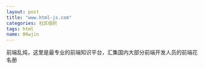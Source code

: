 ```yaml
---
layout: post
title: "www.html-js.com"
categories: 社区组织
tags: html
name: 06wjin
---
```


前端乱炖，这里是最专业的前端知识平台<!--break-->，汇集国内大部分前端开发人员的前端花名册
